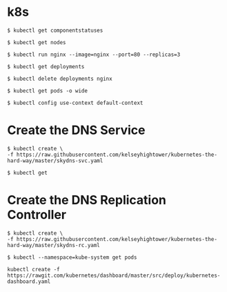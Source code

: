 # k8s

	$ kubectl get componentstatuses

	$ kubectl get nodes

	$ kubectl run nginx --image=nginx --port=80 --replicas=3

	$ kubectl get deployments

	$ kubectl delete deployments nginx

	$ kubectl get pods -o wide

	$ kubectl config use-context default-context

# Create the DNS Service

	$ kubectl create \
	-f https://raw.githubusercontent.com/kelseyhightower/kubernetes-the-hard-way/master/skydns-svc.yaml

	$ kubectl get

# Create the DNS Replication Controller

	$ kubectl create \
	-f https://raw.githubusercontent.com/kelseyhightower/kubernetes-the-hard-way/master/skydns-rc.yaml

	$ kubectl --namespace=kube-system get pods

	kubectl create -f https://rawgit.com/kubernetes/dashboard/master/src/deploy/kubernetes-dashboard.yaml
